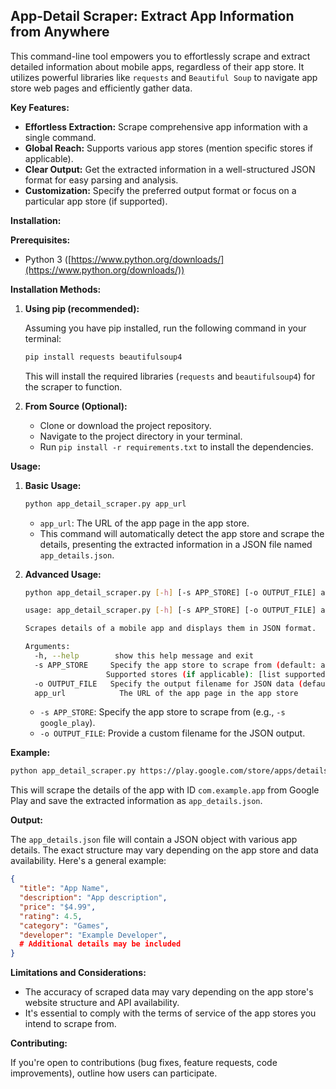 ## App-Detail Scraper: Extract App Information from Anywhere

This command-line tool empowers you to effortlessly scrape and extract detailed information about mobile apps, regardless of their app store. It utilizes powerful libraries like `requests` and `Beautiful Soup` to navigate app store web pages and efficiently gather data.

**Key Features:**

* **Effortless Extraction:** Scrape comprehensive app information with a single command.
* **Global Reach:** Supports various app stores (mention specific stores if applicable).
* **Clear Output:** Get the extracted information in a well-structured JSON format for easy parsing and analysis.
* **Customization:** Specify the preferred output format or focus on a particular app store (if supported).

**Installation:**

**Prerequisites:**

* Python 3 ([https://www.python.org/downloads/](https://www.python.org/downloads/))

**Installation Methods:**

1. **Using pip (recommended):**

   Assuming you have pip installed, run the following command in your terminal:

   ```bash
   pip install requests beautifulsoup4
   ```

   This will install the required libraries (`requests` and `beautifulsoup4`) for the scraper to function.

2. **From Source (Optional):**

   * Clone or download the project repository.
   * Navigate to the project directory in your terminal.
   * Run `pip install -r requirements.txt` to install the dependencies.

**Usage:**

1. **Basic Usage:**

   ```bash
   python app_detail_scraper.py app_url
   ```

   * `app_url`: The URL of the app page in the app store.
   * This command will automatically detect the app store and scrape the details, presenting the extracted information in a JSON file named `app_details.json`.

2. **Advanced Usage:**

   ```bash
   python app_detail_scraper.py [-h] [-s APP_STORE] [-o OUTPUT_FILE] app_url

   usage: app_detail_scraper.py [-h] [-s APP_STORE] [-o OUTPUT_FILE] app_url

   Scrapes details of a mobile app and displays them in JSON format.

   Arguments:
     -h, --help        show this help message and exit
     -s APP_STORE     Specify the app store to scrape from (default: auto-detect)
                     Supported stores (if applicable): [list supported stores]
     -o OUTPUT_FILE   Specify the output filename for JSON data (default: app_details.json)
     app_url            The URL of the app page in the app store
   ```

   * `-s APP_STORE`: Specify the app store to scrape from (e.g., `-s google_play`).
   * `-o OUTPUT_FILE`: Provide a custom filename for the JSON output.

**Example:**

```bash
python app_detail_scraper.py https://play.google.com/store/apps/details?id=com.example.app
```

This will scrape the details of the app with ID `com.example.app` from Google Play and save the extracted information as `app_details.json`.

**Output:**

The `app_details.json` file will contain a JSON object with various app details. The exact structure may vary depending on the app store and data availability. Here's a general example:

```json
{
  "title": "App Name",
  "description": "App description",
  "price": "$4.99",
  "rating": 4.5,
  "category": "Games",
  "developer": "Example Developer",
  # Additional details may be included
}
```

**Limitations and Considerations:**

* The accuracy of scraped data may vary depending on the app store's website structure and API availability.
* It's essential to comply with the terms of service of the app stores you intend to scrape from.

**Contributing:**

If you're open to contributions (bug fixes, feature requests, code improvements), outline how users can participate.


